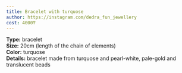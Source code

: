 ```yaml
---
title: Bracelet with turquose    
author: https://instagram.com/dedra_fun_jewellery    
cost: 4000₸    
---
```

**Type:** bracelet    
**Size:** 20cm (length of the chain of elements)    
**Color:** turquose    
**Details:** bracelet made from turquose and pearl-white, pale-gold and translucent beads   
